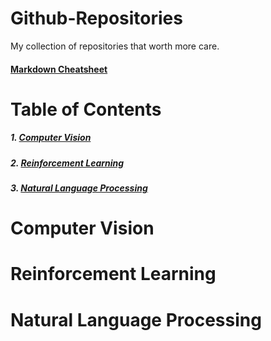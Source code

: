 # Github-Repositories
My collection of repositories that worth more care.

#### [Markdown Cheatsheet](https://github.com/adam-p/markdown-here/wiki/Markdown-Cheatsheet)

# Table of Contents
##### 1. [Computer Vision](https://github.com/3ammor/Github-Repositories#Computer-Vision)
##### 2. [Reinforcement Learning](https://github.com/3ammor/Github-Repositories#Reinforcement-Learning)
##### 3. [Natural Language Processing](https://github.com/3ammor/Github-Repositories#Natural-Language-Processing)

# Computer Vision

# Reinforcement Learning

# Natural Language Processing